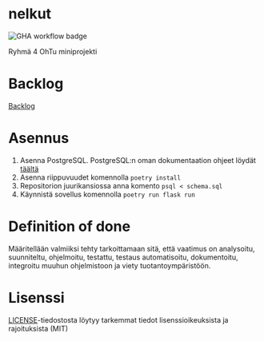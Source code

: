 # nelkut
![GHA workflow badge](https://github.com/EeroAnt/nelkut/workflows/CI/badge.svg)

Ryhmä 4 OhTu miniprojekti
# Backlog

[Backlog](https://docs.google.com/spreadsheets/d/1923qVBaTEvUpGSOyh8lcoLwEM9oUUErB05xrt4Awjx4/edit#gid=1)

# Asennus
1. Asenna PostgreSQL. PostgreSQL:n oman dokumentaation ohjeet löydät [täältä](https://www.postgresql.org/download/)
2. Asenna riippuvuudet komennolla `poetry install`
3. Repositorion juurikansiossa anna komento `psql < schema.sql`
4. Käynnistä sovellus komennolla `poetry run flask run`

# Definition of done

Määritellään valmiiksi tehty tarkoittamaan sitä, että vaatimus on analysoitu, suunniteltu, ohjelmoitu, testattu, testaus automatisoitu, dokumentoitu, integroitu muuhun ohjelmistoon ja viety tuotantoympäristöön.

# Lisenssi

[LICENSE](https://github.com/EeroAnt/nelkut/blob/main/LICENSE)-tiedostosta löytyy tarkemmat tiedot lisenssioikeuksista ja rajoituksista (MIT)
